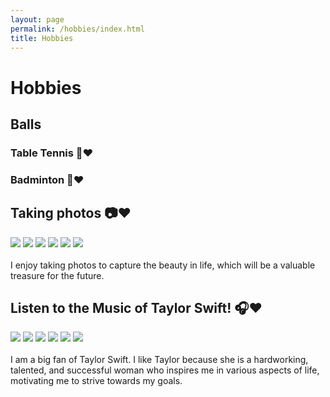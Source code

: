 ```yaml
---
layout: page
permalink: /hobbies/index.html
title: Hobbies
---
```


# Hobbies

## Balls
### Table Tennis 🏓❤️

### Badminton 🏸❤️

## Taking photos 📷❤️
<div class="third">
<img src="/images/photo1.jpg">
<img src="/images/photo4.jpg">
<img src="/images/photo5.jpg">
<img src="/images/photo8.jpg">
<img src="/images/photo6.jpg">
<img src="/images/photo7.jpg">
</div>
<br>I enjoy taking photos to capture the beauty in life, which will be a valuable treasure for the future.

## Listen to the Music of Taylor Swift! 🎧❤️
<div class="third">
<img src="/images/taylor1.jpg">
<img src="/images/taylor2.jpg">
<img src="/images/taylor3.jpg">
<img src="/images/taylor4.jpg">
<img src="/images/taylor5.jpg">
<img src="/images/taylor6.jpg">
</div>
<br>I am a big fan of Taylor Swift. I like Taylor because she is a hardworking, talented, and successful woman who inspires me in various aspects of life, motivating me to strive towards my goals.


